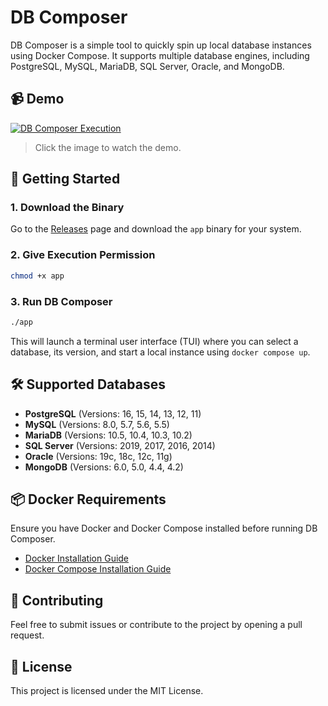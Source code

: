 # DB Composer

DB Composer is a simple tool to quickly spin up local database instances using Docker Compose. It supports multiple database engines, including PostgreSQL, MySQL, MariaDB, SQL Server, Oracle, and MongoDB.

## 📹 Demo

[![DB Composer Execution](https://img.youtube.com/vi/YOUR_VIDEO_ID/0.jpg)](https://github.com/iamgabs/database-compose/assets/DB-Composer.mp4)

> Click the image to watch the demo.

## 🚀 Getting Started

### 1. Download the Binary

Go to the [Releases](https://github.com/YOUR-REPO/releases) page and download the `app` binary for your system.

### 2. Give Execution Permission

```sh
chmod +x app
```

### 3. Run DB Composer

```sh
./app
```

This will launch a terminal user interface (TUI) where you can select a database, its version, and start a local instance using `docker compose up`.

## 🛠 Supported Databases

- **PostgreSQL** (Versions: 16, 15, 14, 13, 12, 11)
- **MySQL** (Versions: 8.0, 5.7, 5.6, 5.5)
- **MariaDB** (Versions: 10.5, 10.4, 10.3, 10.2)
- **SQL Server** (Versions: 2019, 2017, 2016, 2014)
- **Oracle** (Versions: 19c, 18c, 12c, 11g)
- **MongoDB** (Versions: 6.0, 5.0, 4.4, 4.2)

## 📦 Docker Requirements

Ensure you have Docker and Docker Compose installed before running DB Composer.

- [Docker Installation Guide](https://docs.docker.com/get-docker/)
- [Docker Compose Installation Guide](https://docs.docker.com/compose/install/)

## 🤝 Contributing

Feel free to submit issues or contribute to the project by opening a pull request.

## 📝 License

This project is licensed under the MIT License.

